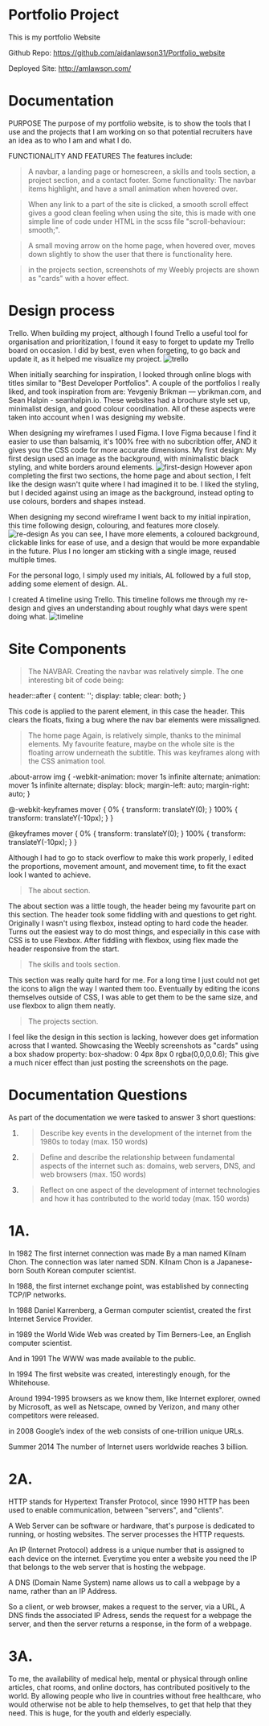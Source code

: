 # Portfolio Project 
This is my portfolio Website

Github Repo:
https://github.com/aidanlawson31/Portfolio_website

Deployed Site:
http://amlawson.com/


# Documentation 
PURPOSE
The purpose of my portfolio website, is to show the tools that I use and the projects that I am working on so that potential
recruiters have an idea as to who I am and what I do.

FUNCTIONALITY AND FEATURES
The features include: 
>A navbar, a landing page or homescreen, a skills and tools section, a project section, and a contact footer.
Some functionality:
>The navbar items highlight, and have a small animation when hovered over.

>When any link to a part of the site is clicked, a smooth scroll effect gives a good clean feeling when using the site, 
>this is made with one simple line of code under HTML in the scss file "scroll-behaviour: smooth;".

>A small moving arrow on the home page, when hovered over, moves down slightly to show the user that there is functionality
>here.

>in the projects section, screenshots of my Weebly projects are shown as "cards" with a hover effect.

# Design process

Trello.
When building my project, although I found Trello a useful tool for organisation and prioritization, I found it easy to forget to update my Trello
board on occasion. I did by best, even when forgeting, to go back and update it, as it helped me visualize my project. 
![trello](https://github.com/aidanlawson31/Portfolio_website/blob/master/Screenshots%20for%20project/Screen%20Shot%202019-05-18%20at%208.09.25%20pm.png)

When initially searching for inspiration, I looked through online blogs with titles similar to "Best Developer Portfolios".
A couple of the portfolios I really liked, and took inspiration from are: Yevgeniy Brikman — ybrikman.com, and Sean Halpin - seanhalpin.io.
These websites had a brochure style set up, minimalist design, and good colour coordination. All of these aspects were taken
into account when I was designing my website.

When designing my wireframes I used Figma.
I love Figma because I find it easier to use than balsamiq, it's 100% free with no subcribtion offer, AND it gives you the CSS code for more accurate dimensions.
My first design:
My first design used an image as the background, with minimalistic black styling, and white borders around elements.
![first-design](https://github.com/aidanlawson31/Portfolio_website/blob/master/Screenshots%20for%20project/Screen%20Shot%202019-05-15%20at%201.33.41%20pm.png)
However apon completing the first two sections, the home page and about section, I felt like the design wasn't quite where I had imagined it to be.
I liked the styling, but I decided against using an image as the background, instead opting to use colours, borders and shapes instead.

When designing my second wireframe I went back to my initial inpiration, this time following design, colouring, and features more closely.
![re-design](https://github.com/aidanlawson31/Portfolio_website/blob/master/Screenshots%20for%20project/Screen%20Shot%202019-05-23%20at%209.50.53%20am.png)
As you can see, I have more elements, a coloured background, clickable links for ease of use, and a design that would be more expandable in the future. Plus I no longer am sticking with a single image, reused multiple times.

For the personal logo, I simply used my initials, AL followed by a full stop, adding some element of design. AL. 

I created A timeline using Trello.
This timeline follows me through my re-design and gives an understanding about roughly what days were spent doing what.
![timeline](https://github.com/aidanlawson31/Portfolio_website/blob/master/Screenshots%20for%20project/timline.png)

# Site Components
>The NAVBAR.
Creating the navbar was relatively simple. The one interesting bit of code being:

  header::after {
    content: '';
    display: table;
    clear: both;
  }
  
This code is applied to the parent element, in this case the header. This clears the floats, fixing a bug where the nav bar elements were 
missaligned.

>The home page 
Again, is relatively simple, thanks to the minimal elements.
My favourite feature, maybe on the whole site is the floating arrow underneath the subtitle.
This was keyframes along with the CSS animation tool.

.about-arrow img {
  -webkit-animation: mover 1s infinite  alternate;
  animation: mover 1s infinite  alternate;
  display: block;
  margin-left: auto;
  margin-right: auto;
}

@-webkit-keyframes mover {
  0% { transform: translateY(0); }
  100% { transform: translateY(-10px); }
}

@keyframes mover {
  0% { transform: translateY(0); }
  100% { transform: translateY(-10px); }
}

Although I had to go to stack overflow to make this work properly, I edited the proportions, movement amount, and movement time, to fit the 
exact look I wanted to achieve.

>The about section.

The about section was a little tough, the header being my favourite part on this section. The header took some fiddling with and questions to get right. Originally I wasn't using flexbox, instead opting to hard code the header. Turns out the easiest way to do most things, and especially in this case with CSS is to use Flexbox. After fiddling with flexbox, using flex made the header responsive from the start.

>The skills and tools section.

This section was really quite hard for me.
For a long time I just could not get the icons to align the way I wanted them too. Eventually by editing the icons themselves outside of CSS, I was able to get them to be the same size, and use flexbox to align them neatly.

>The projects section.

I feel like the design in this section is lacking, however does get information across that I wanted.
Showcasing the Weebly screenshots as "cards" using a box shadow property:
  box-shadow: 0 4px 8px 0 rgba(0,0,0,0.6);
This give a much nicer effect than just posting the screenshots on the page.

# Documentation Questions
As part of the documentation we were tasked to answer 3 short questions:
1.  >Describe key events in the development of the internet from the 1980s to today (max. 150 words)
2.  >Define and describe the relationship between fundamental aspects of the internet such as: domains, web servers, DNS, and web browsers (max. 150 words)
3.  >Reflect on one aspect of the development of internet technologies and how it has contributed to the world today (max. 150 words)

# 1A.

In 1982 The first internet connection was made By a man named Kilnam Chon. The connection was later named SDN.
Kilnam Chon is a Japanese-born South Korean computer scientist. 

In 1988, the first internet exchange point, was established by connecting TCP/IP networks. 

In 1988 Daniel Karrenberg, a German computer scientist, created the first Internet Service Provider.

in 1989 the World Wide Web was created by Tim Berners-Lee, an English computer scientist.

And in 1991 The WWW was made available to the public.

In 1994 The first website was created, interestingly enough, for the Whitehouse.

Around 1994-1995 browsers as we know them, like Internet explorer, owned by Microsoft, as well as Netscape, owned by Verizon, and many other competitors were released.

in 2008 Google’s index of the web consists of one-trillion unique URLs.

Summer 2014 The number of Internet users worldwide reaches 3 billion.

# 2A.
HTTP stands for Hypertext Transfer Protocol, since 1990 HTTP has been used to enable communication, between "servers", and "clients". 

A Web Server can be software or hardware, that's purpose is dedicated to running, or hosting websites. The server processes the HTTP requests.

An IP (Internet Protocol) address is a unique number that is assigned to each device on the internet. Everytime you enter a website you need the IP that belongs to the web server that is hosting the webpage.

A DNS (Domain Name System) name allows us to call a webpage by a name, rather than an IP Address.

So a client, or web browser, makes a request to the server, via a URL, A DNS finds the associated IP Adress, sends the request
for a webpage the server, and then the server returns a response, in the form of a webpage. 

# 3A.

To me, the availability of medical help, mental or physical through online articles, chat rooms, and online doctors, has contributed positively
to the world. By allowing people who live in countries without free healthcare, who would otherwise not be able to help themselves, to get 
that help that they need. This is huge, for the youth and elderly especially. 
